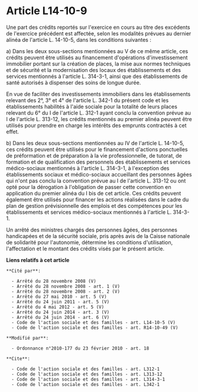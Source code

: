 # Article L14-10-9

Une part des crédits reportés sur l'exercice en cours au titre des excédents de l'exercice précédent est affectée, selon les
modalités prévues au dernier alinéa de l'article L. 14-10-5, dans les conditions suivantes : 

a) Dans les deux sous-sections mentionnées au V de ce même article, ces crédits peuvent être utilisés au financement
d'opérations d'investissement immobilier portant sur la création de places, la mise aux normes techniques et de sécurité et
la modernisation des locaux des établissements et des services mentionnés à l'article L. 314-3-1, ainsi que des
établissements                  de santé autorisés à dispenser des soins de longue durée. 

En vue de faciliter des investissements immobiliers dans les établissements relevant des 2°, 3° et 4° de l'article L. 342-1
du présent code et les établissements habilités à l'aide sociale pour la totalité de leurs places relevant du 6° du I de
l'article L. 312-1 ayant conclu la convention prévue au I de l'article L. 313-12, les crédits mentionnés au premier alinéa
peuvent être utilisés pour prendre en charge les intérêts des emprunts contractés à cet effet. 

b) Dans les deux sous-sections mentionnées au IV de l'article L. 14-10-5, ces crédits peuvent être utilisés pour le
financement d'actions ponctuelles de préformation et de préparation à la vie professionnelle, de tutorat, de formation et de
qualification des personnels des établissements et services médico-sociaux mentionnés à l'article L. 314-3-1, à l'exception
des établissements sociaux et médico-sociaux accueillant des personnes âgées qui n'ont pas conclu la convention prévue au I
de l'article L. 313-12 ou ont opté pour la dérogation à l'obligation de passer cette convention en application du premier
alinéa du I bis de cet article. Ces crédits peuvent également être utilisés pour financer les actions réalisées dans le cadre
du plan de gestion prévisionnelle des emplois et des compétences pour les établissements et services médico-sociaux
mentionnés à l'article L. 314-3-1. 

Un arrêté des ministres chargés des personnes âgées, des personnes handicapées et de la sécurité sociale, pris après avis de
la Caisse nationale de solidarité pour l'autonomie, détermine les conditions d'utilisation, l'affectation et le montant des
crédits visés par le présent article.

**Liens relatifs à cet article**

	**Cité par**:

	  - Arrêté du 28 novembre 2008 (V)
	  - Arrêté du 28 novembre 2008 - art. 1 (V)
	  - Arrêté du 28 novembre 2008 - art. 2 (V)
	  - Arrêté du 27 mai 2010 - art. 5 (V)
	  - Arrêté du 24 juin 2011 - art. 5 (V)
	  - Arrêté du 4 mai 2012 - art. 5 (V)
	  - Arrêté du 24 juin 2014 - art. 3 (V)
	  - Arrêté du 24 juin 2014 - art. 6 (V)
	  - Code de l'action sociale et des familles - art. L14-10-5 (V)
	  - Code de l'action sociale et des familles - art. R14-10-49 (V)

	**Modifié par**:

	  - Ordonnance n°2010-177 du 23 février 2010 - art. 18

	**Cite**:

	  - Code de l'action sociale et des familles - art. L312-1
	  - Code de l'action sociale et des familles - art. L313-12
	  - Code de l'action sociale et des familles - art. L314-3-1
	  - Code de l'action sociale et des familles - art. L342-1
